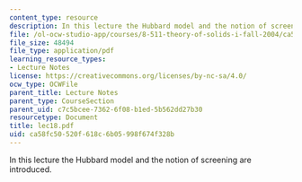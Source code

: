 ```yaml
---
content_type: resource
description: In this lecture the Hubbard model and the notion of screening are introduced.
file: /ol-ocw-studio-app/courses/8-511-theory-of-solids-i-fall-2004/ca58fc50520f618c6b05998f674f328b_lec18.pdf
file_size: 48494
file_type: application/pdf
learning_resource_types:
- Lecture Notes
license: https://creativecommons.org/licenses/by-nc-sa/4.0/
ocw_type: OCWFile
parent_title: Lecture Notes
parent_type: CourseSection
parent_uid: c7c5bcee-7362-6f08-b1ed-5b562dd27b30
resourcetype: Document
title: lec18.pdf
uid: ca58fc50-520f-618c-6b05-998f674f328b
---
```

In this lecture the Hubbard model and the notion of screening are introduced.